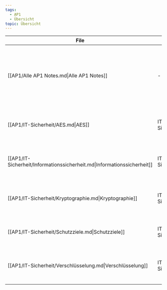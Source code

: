 ```yaml
---
tags:
  - AP1
  - Übersicht 
topic: Übersicht
---
```

| File                                                                    | Topic         | Tags                                                                                                                                                                                           |
| ----------------------------------------------------------------------- | ------------- | ---------------------------------------------------------------------------------------------------------------------------------------------------------------------------------------------- |
| [[AP1/Alle AP1 Notes.md\|Alle AP1 Notes]]                               | \-            | <ul><li>#AP1</li><li>#IT-Sicherheit</li><li>#Verschlüsselung</li><li>#Asymmetrisch</li><li>#Grundbegriff</li><li>#Informationssicherheit</li><li>#Schutzziele</li><li>#Kryptographie</li></ul> |
| [[AP1/IT-Sicherheit/AES.md\|AES]]                                       | IT-Sicherheit | <ul><li>#AP1</li><li>#IT-Sicherheit</li><li>#Verschlüsselung</li><li>#Asymmetrisch</li></ul>                                                                                                   |
| [[AP1/IT-Sicherheit/Informationssicherheit.md\|Informationssicherheit]] | IT-Sicherheit | <ul><li>#Grundbegriff</li><li>#Informationssicherheit</li><li>#IT-Sicherheit</li><li>#AP1</li></ul>                                                                                            |
| [[AP1/IT-Sicherheit/Kryptographie.md\|Kryptographie]]                   | IT-Sicherheit | <ul><li>#Informationssicherheit</li><li>#Schutzziele</li><li>#IT-Sicherheit</li><li>#AP1</li></ul>                                                                                             |
| [[AP1/IT-Sicherheit/Schutzziele.md\|Schutzziele]]                       | IT-Sicherheit | <ul><li>#IT-Sicherheit</li><li>#Informationssicherheit</li><li>#AP1</li></ul>                                                                                                                  |
| [[AP1/IT-Sicherheit/Verschlüsselung.md\|Verschlüsselung]]               | IT-Sicherheit | <ul><li>#AP1</li><li>#IT-Sicherheit</li><li>#Informationssicherheit</li><li>#Kryptographie</li></ul>                                                                                           |
